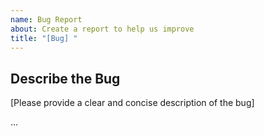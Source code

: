 ```yaml
---
name: Bug Report
about: Create a report to help us improve
title: "[Bug] "
---
```


## Describe the Bug
[Please provide a clear and concise description of the bug]

...